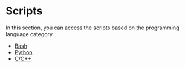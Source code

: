 # Scripts
In this section, you can access the scripts based on the programming language category.
* [Bash](https://github.com/Mehdi0x90/Scripts/tree/main/Bash_Tricks)
* [Python](https://github.com/Mehdi0x90/Scripts/tree/main/Python_Scripts)
* [C/C++](https://github.com/Mehdi0x90/Scripts/tree/main/CPP)
